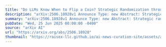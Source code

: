 ```yaml
---
title: "Do LLMs Know When to Flip a Coin? Strategic Randomization through Reasoning and Experience"
description: "arXiv:2506.18928v1 Announce Type: new Abstract: Strategic randomization is a key principle in game theory, yet it remains underexplored in large language models (LLMs). Prior work often conflates the cognitive decision to randomize with the mechanical generation of randomness, leading to incomplete evaluations. To address this, we propose a novel zero-sum game inspired by the Tian Ji Horse Race, where the Nash equilibrium corresponds to a maximal entropy strategy. The game's complexity masks this property from untrained humans and underdeveloped LLMs. We evaluate five LLMs across prompt styles -- framed, neutral, and hinted -- using competitive multi-tournament gameplay with system-provided random choices, isolating the decision to randomize. Results show that weaker models remain deterministic regardless of prompts, while stronger models exhibit increased randomization under explicit hints. When facing weaker models, strong LLMs adopt deterministic strategies to exploit biases, but converge toward equilibrium play when facing peers. Through win/loss outcomes and Bayes factor analysis, we demonstrate meaningful variation in LLMs' strategic reasoning capabilities, highlighting opportunities for improvement in abstract reasoning and adaptive learning. We make our implementation publicly available at https://github.com/ocelopus/llm-when-to-throw-coin to ensure full reproducibility."
summary: "arXiv:2506.18928v1 Announce Type: new Abstract: Strategic randomization is a key principle in game theory, yet it remains underexplored in large language models (LLMs). Prior work often conflates the cognitive decision to randomize with the mechanical generation of randomness, leading to incomplete evaluations. To address this, we propose a novel zero-sum game inspired by the Tian Ji Horse Race, where the Nash equilibrium corresponds to a maximal entropy strategy. The game's complexity masks this property from untrained humans and underdeveloped LLMs. We evaluate five LLMs across prompt styles -- framed, neutral, and hinted -- using competitive multi-tournament gameplay with system-provided random choices, isolating the decision to randomize. Results show that weaker models remain deterministic regardless of prompts, while stronger models exhibit increased randomization under explicit hints. When facing weaker models, strong LLMs adopt deterministic strategies to exploit biases, but converge toward equilibrium play when facing peers. Through win/loss outcomes and Bayes factor analysis, we demonstrate meaningful variation in LLMs' strategic reasoning capabilities, highlighting opportunities for improvement in abstract reasoning and adaptive learning. We make our implementation publicly available at https://github.com/ocelopus/llm-when-to-throw-coin to ensure full reproducibility."
pubDate: "Wed, 25 Jun 2025 00:00:00 -0400"
source: "arXiv AI"
url: "https://arxiv.org/abs/2506.18928"
thumbnail: "https://raisex-llc.github.io/ai-news-curation-site/assets/arxiv.png"
---
```


